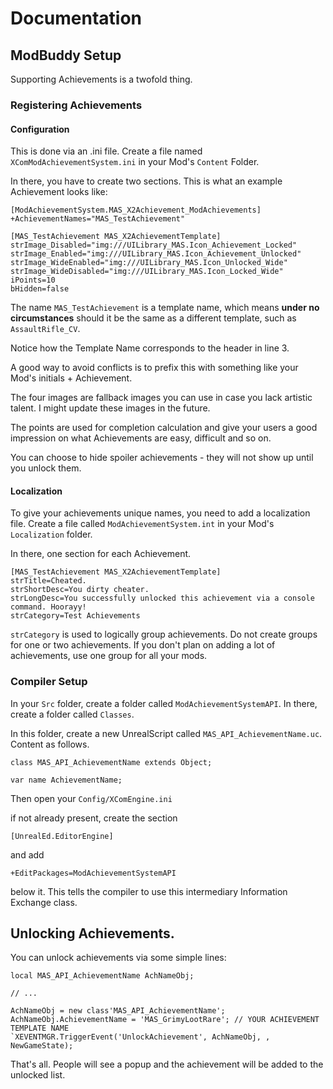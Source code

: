 # Documentation

## ModBuddy Setup

Supporting Achievements is a twofold thing.

### Registering Achievements

#### Configuration

This is done via an .ini file. Create a file named ```XComModAchievementSystem.ini``` in your Mod's ```Content``` Folder.

In there, you have to create two sections. This is what an example Achievement looks like:

```
[ModAchievementSystem.MAS_X2Achievement_ModAchievements]
+AchievementNames="MAS_TestAchievement"

[MAS_TestAchievement MAS_X2AchievementTemplate]
strImage_Disabled="img:///UILibrary_MAS.Icon_Achievement_Locked"
strImage_Enabled="img:///UILibrary_MAS.Icon_Achievement_Unlocked"
strImage_WideEnabled="img:///UILibrary_MAS.Icon_Unlocked_Wide"
strImage_WideDisabled="img:///UILibrary_MAS.Icon_Locked_Wide"
iPoints=10
bHidden=false
```

The name ```MAS_TestAchievement``` is a template name, which means **under no circumstances** should it be the same as a different template, such as ```AssaultRifle_CV```.

Notice how the Template Name corresponds to the header in line 3.

A good way to avoid conflicts is to prefix this with something like your Mod's initials + Achievement.

The four images are fallback images you can use in case you lack artistic talent. I might update these images in the future.

The points are used for completion calculation and give your users a good impression on what Achievements are easy, difficult and so on.

You can choose to hide spoiler achievements - they will not show up until you unlock them.

#### Localization

To give your achievements unique names, you need to add a localization file. Create a file called ```ModAchievementSystem.int``` in your Mod's ```Localization``` folder.

In there, one section for each Achievement.

```
[MAS_TestAchievement MAS_X2AchievementTemplate]
strTitle=Cheated.
strShortDesc=You dirty cheater.
strLongDesc=You successfully unlocked this achievement via a console command. Hoorayy!
strCategory=Test Achievements
```

```strCategory``` is used to logically group achievements. Do not create groups for one or two achievements. If you don't plan on adding a lot of achievements, use one group for all your mods.

### Compiler Setup

In your ```Src``` folder, create a folder called ```ModAchievementSystemAPI```. In there, create a folder called ```Classes```.

In this folder, create a new UnrealScript called ```MAS_API_AchievementName.uc```. Content as follows.

```
class MAS_API_AchievementName extends Object;

var name AchievementName;
```

Then open your ```Config/XComEngine.ini```

if not already present, create the section

```
[UnrealEd.EditorEngine]
```

and add 

```
+EditPackages=ModAchievementSystemAPI
```

below it. This tells the compiler to use this intermediary Information Exchange class.

## Unlocking Achievements.

You can unlock achievements via some simple lines:

```
local MAS_API_AchievementName AchNameObj;

// ...

AchNameObj = new class'MAS_API_AchievementName'; 
AchNameObj.AchievementName = 'MAS_GrimyLootRare'; // YOUR ACHIEVEMENT TEMPLATE NAME
`XEVENTMGR.TriggerEvent('UnlockAchievement', AchNameObj, , NewGameState);
```

That's all. People will see a popup and the achievement will be added to the unlocked list.